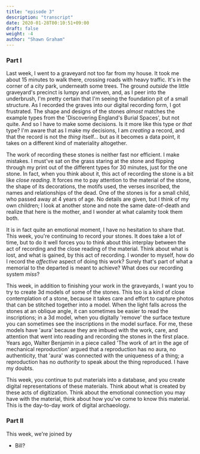 ```yaml
---
title: "episode 3"
description: "transcript"
date: 2020-01-28T00:10:51+09:00
draft: false
weight: -4
author: "Shawn Graham"
---
```


### Part I

Last week, I went to a graveyard not too far from my house. It took me about 15 minutes to walk there, crossing roads with heavy traffic. It's in the corner of a city park, underneath some trees. The ground _outside_ the little graveyard's precinct is lumpy and uneven, and, as I peer into the underbrush, I'm pretty certain that I'm seeing the foundation pit of a small structure. As I recorded the graves into our digital recording form, I got frustrated. The shape and designs of the stones _almost_ matches the example types from the 'Discovering England's Burial Spaces', but not quite. And so I have to make some decisions. Is it more like this type or _that_ type? I'm aware that as I make my decisions, I am _creating_ a record, and that the record is not the _thing_ itself... but as it becomes a data point, it takes on a different kind of materiality altogether.

The work of recording these stones is neither fast nor efficient. I make mistakes. I must've sat on the grass staring at the stone and flipping through my print out of the different types for 30 minutes, just for the one stone. In fact, when you think about it, this act of recording the stone is a bit like _close reading_. It forces me to pay attention to the material of the stone, the shape of its decorations, the motifs used, the verses inscribed, the names and relationships of the dead. One of the stones is for a small child, who passed away at 4 years of age. No details are given, but I think of my own children; I look at another stone and note the same date-of-death and realize that here is the mother, and I wonder at what calamity took them both.

It is in fact quite an emotional moment, I have no hesitation to share that. This week, you're continuing to record your stones. It does take a lot of time, but to do it well forces you to think about this interplay between the act of recording and the close reading of the material. Think about what is lost, and what is gained, by this act of recording. I wonder to myself, how do I record the _affective_ aspect of doing this work? Surely that's part of what a memorial to the departed is meant to achieve? What does our recording system _miss_?

This week, in addition to finishing your work in the graveyards, I want you to try to create 3d models of some of the stones. This too is a kind of close contemplation of a stone, because it takes care and effort to capture photos that can be stitched together into a model. When the light falls across the stones at an oblique angle, it can sometimes be easier to read the inscriptions; in a 3d model, when you digitally 'remove' the surface texture you can sometimes see the inscriptions in the model surface. For me, these models have 'aura' because they are imbued with the work, care, and attention that went into reading and recording the stones in the first place. Years ago, Walter Benjamin in a piece called 'The work of art in the age of mechanical reproduction' argued that a reproduction has no aura, no authenticity, that 'aura' was connected with the uniqueness of a thing; a reproduction has no _authority_ to speak about the thing reproduced. I have my doubts.

This week, you continue to put materials into a database, and you create digital representations of these materials. Think about what is created by these acts of digitization. Think about the emotional connection you may have with the material, think about how you've come to know this material. This is the day-to-day work of digital archaeology.

### Part II

This week, we're joined by

- Bill?
